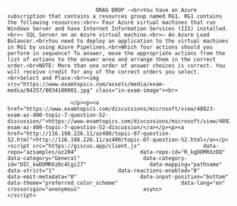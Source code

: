 <p class="card-text">
							
								DRAG DROP -<br>You have an Azure subscription that contains a resources group named RG1. RG1 contains the following resources:<br>✑ Four Azure virtual machines that run Windows Server and have Internet Information Services (IIS) installed.<br>✑ SQL Server on an Azure virtual machine.<br>✑ An Azure Load Balancer.<br>You need to deploy an application to the virtual machines in RG1 by using Azure Pipelines.<br>Which four actions should you perform in sequence? To answer, move the appropriate actions from the list of actions to the answer area and arrange them in the correct order.<br>NOTE: More than one order of answer choices is correct. You will receive credit for any of the correct orders you select.<br>Select and Place:<br><img src="https://www.examtopics.com/assets/media/exam-media/04257/0034100001.jpg" class="in-exam-image"><br>
							
						</p><p><a href="https://www.examtopics.com/discussions/microsoft/view/48923-exam-az-400-topic-7-question-52-discussion/">https://www.examtopics.com/discussions/microsoft/view/48923-exam-az-400-topic-7-question-52-discussion/</a></p><p><a href="http://116.198.226.11/az400/topic-07-question-52.html">http://116.198.226.11/az400/topic-07-question-52.html</a></p><script src="https://giscus.app/client.js"                    data-repo="azsamples/az204"                    data-repo-id="R_kgDOMRXzDQ"                    data-category="General"                    data-category-id="DIC_kwDOMRXzDc4Cgi27"                    data-mapping="pathname"                    data-strict="1"                    data-reactions-enabled="0"                    data-emit-metadata="0"                    data-input-position="bottom"                    data-theme="preferred_color_scheme"                    data-lang="en"                    crossorigin="anonymous"                    async>                    </script>